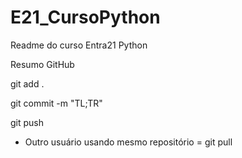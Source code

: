 # E21_CursoPython
Readme do curso Entra21 Python

Resumo GitHub 

git add .

git commit -m "TL;TR"

git push

 - Outro usuário usando mesmo repositório = git pull

 
<!-- nao vai aparecer no git? -->
